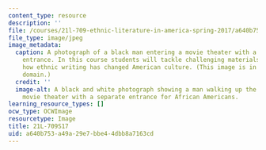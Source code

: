 ```yaml
---
content_type: resource
description: ''
file: /courses/21l-709-ethnic-literature-in-america-spring-2017/a640b753a49a29e7bbe44dbb8a7163cd_21L-709S17.jpg
file_type: image/jpeg
image_metadata:
  caption: A photograph of a black man entering a movie theater with a segregated
    entrance. In this course students will tackle challenging materials to explore
    how ethnic writing has changed American culture. (This image is in the public
    domain.)
  credit: ''
  image-alt: A black and white photograph showing a man walking up the steps to a
    movie theater with a separate entrance for African Americans.
learning_resource_types: []
ocw_type: OCWImage
resourcetype: Image
title: 21L-709S17
uid: a640b753-a49a-29e7-bbe4-4dbb8a7163cd
---
```

